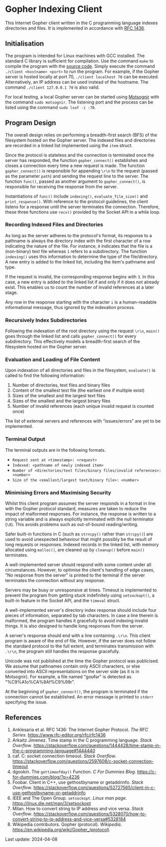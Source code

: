 # Gopher Indexing Client

This Internet Gopher client written in the C programming language indexes
directories and files. It is implemented in accordance with
[RFC 1436](https://www.rfc-editor.org/rfc/rfc1436).

## Initialisation

The program is intended for Linux machines with GCC installed. The standard
C library is sufficient for compilation. Use the command `make` to compile the
program with the [source code](client.c). Simply execute the command
`./client <hostname> <port>` to run the program. For example,
if the Gopher server is hosted locally at port 70, `./client localhost 70` can
be executed. Alternatively, an IP address can be used instead of the hostname.
The command `./client 127.0.0.1 70` is also valid.

For local testing, a local Gopher server can be started using
[Motsognir](https://github.com/unisx/motsognir) with the command
`sudo motsognir`. The listening port and the process can be listed using the
command `sudo lsof -i :70`.

## Program Design

The overall design relies on performing a breadth-first search (BFS) of the
filesystem hosted on the Gopher server. The indexed files and directories are
recorded in a linked list implemented using the `item` struct.

Since the protocol is stateless and the connection is terminated once the server
has responded, the function `gopher_connect()` establishes and closes a
connection every time a new request is made. The function `gopher_connect()`
is responsible for appending `\r\n` to the request (passed as the parameter
`path`) and sending the request line to the server. The function `func()`,
passed as another argument to `gopher_connect()`, is responsible for receiving
the response from the server.

Instantiations of `func()` include `indexing()`, `evaluate_file_size()` and
`print_response()`. With reference to the protocol guidelines, the client
listens for a response until the server terminates the connection. Therefore,
these three functions use `recv()` provided by the Socket API in a while loop.

### Recording Indexed Files and Directories

As long as the server adheres to the protocol's format, its response to a
pathname is always the directory index with the first character of a row
indicating the nature of the file. For instance, `0` indicates that the file
is a (non-binary) text file whereas `1` refers to a subdirectory. The function
`indexing()` uses this information to determine the type of the file/directory.
A new entry is added to the linked list, including the item's pathname and type.

If the request is invalid, the corresponding response begins with `3`. In this
case, a new entry is added to the linked list if and only if it does not already
exist. This enables us to count the number of invalid references at a later
stage.

Any row in the response starting with the character `i` is a human-readable
informational message, thus ignored by the indexation process.

### Recursively Index Subdirectories

Following the indexation of the root directory using the request `\r\n`,
`main()` goes through the linked list and calls `gopher_connect()` for every
subdirectory. This effectively models a breadth-first search of the filesystem
hosted on the Gopher server.

### Evaluation and Loading of File Content

Upon indexation of all directories and files in the filesystem, `evaluate()` is
called to find the following information:
1. Number of directories, text files and binary files
2. Content of the smallest text file (the earliest one if multiple exist)
3. Sizes of the smallest and the largest text files
4. Sizes of the smallest and the largest binary files
5. Number of invalid references (each unique invalid request is counted once)

The list of external servers and references with “issues/errors” are yet to be
implemented.

### Terminal Output

The terminal outputs are in the following formats.
- `Request sent at <timestamp>: <request>`
- `Indexed: <pathname of newly indexed item>`
- `Number of <directories/text files/binary files/invalid references>: <number>`
- `Size of the <smallest/largest text/binary file>: <number>`

### Minimising Errors and Maximising Security

Whilst this client program assumes the server responds in a format in line with
the Gopher protocol standard, measures are taken to reduce the impact of
malformed responses. For instance, the response is written to a string variable
and is always explicitly terminated with the null terminator (`\0`). This
avoids problems such as out-of-bound reading/writing.

Safer built-in functions in C (such as `strncpy()` rather than `strcpy()`) are
used to avoid unexpected behaviour that might possibly be the result of long
requests or responses. Indexed records in the linked list, with memory allocated
using `malloc()`, are cleaned up by `cleanup()` before `main()` terminates.

A well-implemented server should respond with some content under all
circumstances. However, to optimise the client's handling of edge cases,
"No response from the server" is printed to the terminal if the server
terminates the connection without any response.

Servers may be busy or unresponsive at times. Timeout is implemented to prevent
the program from getting stuck indefinitely using `setsockopt()`, a built-in
feature in the Socket API, and the `timeval` struct.

A well-implemented server's directory index response should include four pieces
of information, separated by tab characters. In case a line therein is
malformed, the program handles it gracefully to avoid indexing invalid things.
It is also designed to handle long responses from the server.

A server's response should end with a line containing `.\r\n`. This client
program is aware of the end of file. However, if the server does not follow
the standard protocol to the full extent, and terminates transmission with
`.\r\n`, the program still handles the response gracefully.

Unicode was not published at the time the Gopher protocol was publicised.
We assume that pathnames contain only ASCII characters, or else converted into
ASCII representations on the server side (as it is in Motsognir). For example,
a file named "ɡoʊfər" is detected as "%C9%A1o%CA%8Af%C9%99r".

At the beginning of `gopher_connect()`, the program is terminated if the
connection cannot be established. An error message is printed to `stderr`
specifying the issue.

## References

1. Anklesaria et al. RFC 1436: The Internet Gopher Protocol. *The RFC Series*.
   https://www.rfc-editor.org/rfc/rfc1436
2. Arkaitz Jimenez. Time stamp in the C programming language. *Stack Overflow*.
   https://stackoverflow.com/questions/1444428/time-stamp-in-the-c-programming-language#1444440
3. caf. C: socket connection timeout. *Stack Overflow*.
   https://stackoverflow.com/questions/2597608/c-socket-connection-timeout
4. dgookin. The `gettimeofday()` Function. *C For Dummies Blog*.
   https://c-for-dummies.com/blog/?p=4236
5. Foobar. Client in C++, use gethostbyname or getaddrinfo. *Stack Overflow*.
   https://stackoverflow.com/questions/52727565/client-in-c-use-gethostbyname-or-getaddrinfo
6. IEEE and The Open Group. `setsockopt`. *Linux man page*.
   https://linux.die.net/man/3/setsockopt
7. Milan. How to convert string to IP address and vice versa. *Stack Overflow*.
   https://stackoverflow.com/questions/5328070/how-to-convert-string-to-ip-address-and-vice-versa#5328184
8. Wikipedia contributors. Gopher (protocol). *Wikipedia*.
   https://en.wikipedia.org/wiki/Gopher_(protocol)

Last update: 2024-04-08
